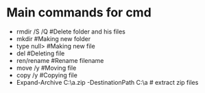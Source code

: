 # Main commands for cmd

- rmdir /S /Q #Delete folder and his files
- mkdir #Making new folder
- type null> #Making new file
- del #Deleting file
- ren/rename #Rename filename
- move /y #Moving file
- copy /y #Copying file
- Expand-Archive C:\a.zip -DestinationPath C:\a # extract zip files
